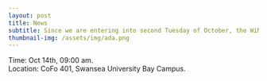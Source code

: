 ```yaml
---
layout: post
title: News
subtitle: Since we are entering into second Tuesday of October, the WiMACS Group would like to wish you a Happy Ada Lovelace Day! We also wish you every success in your future careers, whether in academia or industry.
thumbnail-img: /assets/img/ada.png
---
```


<div style="text-align: justify;">
Time: Oct 14th, 09:00 am.
</div>

<div style="text-align: justify;">
Location: CoFo 401, Swansea University Bay Campus.
</div>


